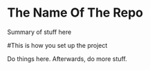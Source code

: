 # The Name Of The Repo

Summary of stuff here

#This is how you set up the project

Do things here. Afterwards, do more stuff.
